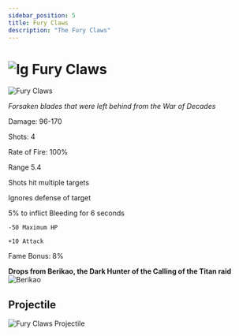 ```yaml
---
sidebar_position: 5
title: Fury Claws
description: "The Fury Claws"
---
```


# ![lg](https://cdn.discordapp.com/attachments/1026159786313650256/1045193424116133948/Legendary_Bag.png) Fury Claws 

![Fury Claws](https://vwiki.valorserver.com/api/item/picture/Fury%20Claws)  

<i>Forsaken blades that were left behind from the War of Decades</i>

Damage: 96-170

Shots: 4

Rate of Fire: 100%

Range 5.4

Shots hit multiple targets

Ignores defense of target

5% to inflict Bleeding for 6 seconds

    -50 Maximum HP
    
    +10 Attack
    
Fame Bonus: 8%

**Drops from Berikao, the Dark Hunter of the Calling of the Titan raid** ![Berikao](https://cdn.discordapp.com/attachments/1107378591026655272/1108666419379441744/image.png)

## Projectile

![Fury Claws Projectile](https://cdn.discordapp.com/attachments/953134990428868629/969067810414276668/fury_claws.gif)
